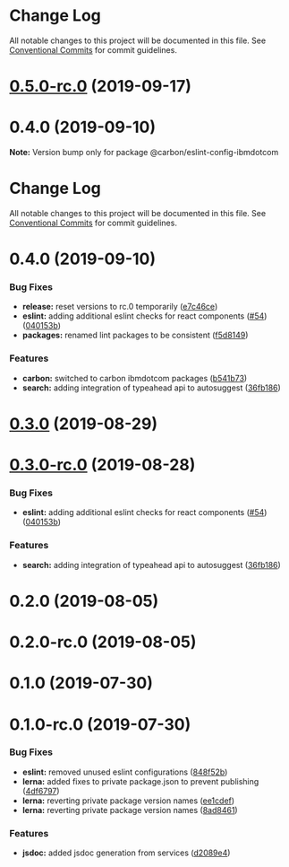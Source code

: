 # Change Log

All notable changes to this project will be documented in this file. See
[Conventional Commits](https://conventionalcommits.org) for commit guidelines.

# [0.5.0-rc.0](https://github.com/carbon-design-system/ibm-dotcom-library/tree/master/packages/eslint-config-ibmdotcom/compare/@carbon/eslint-config-ibmdotcom@0.4.0...@carbon/eslint-config-ibmdotcom@0.5.0-rc.0) (2019-09-17)

# 0.4.0 (2019-09-10)

**Note:** Version bump only for package @carbon/eslint-config-ibmdotcom

# Change Log

All notable changes to this project will be documented in this file. See
[Conventional Commits](https://conventionalcommits.org) for commit guidelines.

# 0.4.0 (2019-09-10)

### Bug Fixes

- **release:** reset versions to rc.0 temporarily
  ([e7c46ce](https://github.com/carbon-design-system/ibm-dotcom-library/tree/master/packages/eslint-config-ibmdotcom/commit/e7c46ce))
- **eslint:** adding additional eslint checks for react components
  ([#54](https://github.com/carbon-design-system/ibm-dotcom-library/tree/master/packages/eslint-config-ibmdotcom/issues/54))
  ([040153b](https://github.com/carbon-design-system/ibm-dotcom-library/tree/master/packages/eslint-config-ibmdotcom/commit/040153b))
- **packages:** renamed lint packages to be consistent
  ([f5d8149](https://github.com/carbon-design-system/ibm-dotcom-library/tree/master/packages/eslint-config-ibmdotcom/commit/f5d8149))

### Features

- **carbon:** switched to carbon ibmdotcom packages
  ([b541b73](https://github.com/carbon-design-system/ibm-dotcom-library/tree/master/packages/eslint-config-ibmdotcom/commit/b541b73))
- **search:** adding integration of typeahead api to autosuggest
  ([36fb186](https://github.com/carbon-design-system/ibm-dotcom-library/tree/master/packages/eslint-config-ibmdotcom/commit/36fb186))

# [0.3.0](https://github.com/carbon-design-system/ibm-dotcom-library/tree/master/packages/eslint-config-ibmdotcom/compare/@ibmdotcom/eslint-config-ibmdotcom@0.1.0...@ibmdotcom/eslint-config-ibmdotcom@0.3.0) (2019-08-29)

# [0.3.0-rc.0](https://github.com/carbon-design-system/ibm-dotcom-library/tree/master/packages/eslint-config-ibmdotcom/compare/@ibmdotcom/eslint-config-ibmdotcom@0.1.0...@ibmdotcom/eslint-config-ibmdotcom@0.3.0-rc.0) (2019-08-28)

### Bug Fixes

- **eslint:** adding additional eslint checks for react components
  ([#54](https://github.com/carbon-design-system/ibm-dotcom-library/tree/master/packages/eslint-config-ibmdotcom/issues/54))
  ([040153b](https://github.com/carbon-design-system/ibm-dotcom-library/tree/master/packages/eslint-config-ibmdotcom/commit/040153b))

### Features

- **search:** adding integration of typeahead api to autosuggest
  ([36fb186](https://github.com/carbon-design-system/ibm-dotcom-library/tree/master/packages/eslint-config-ibmdotcom/commit/36fb186))

# 0.2.0 (2019-08-05)

# 0.2.0-rc.0 (2019-08-05)

# 0.1.0 (2019-07-30)

# 0.1.0-rc.0 (2019-07-30)

### Bug Fixes

- **eslint:** removed unused eslint configurations
  ([848f52b](https://github.com/carbon-design-system/ibm-dotcom-library/tree/master/packages/eslint-config-ibmdotcom/commit/848f52b))
- **lerna:** added fixes to private package.json to prevent publishing
  ([4df6797](https://github.com/carbon-design-system/ibm-dotcom-library/tree/master/packages/eslint-config-ibmdotcom/commit/4df6797))
- **lerna:** reverting private package version names
  ([ee1cdef](https://github.com/carbon-design-system/ibm-dotcom-library/tree/master/packages/eslint-config-ibmdotcom/commit/ee1cdef))
- **lerna:** reverting private package version names
  ([8ad8461](https://github.com/carbon-design-system/ibm-dotcom-library/tree/master/packages/eslint-config-ibmdotcom/commit/8ad8461))

### Features

- **jsdoc:** added jsdoc generation from services
  ([d2089e4](https://github.com/carbon-design-system/ibm-dotcom-library/tree/master/packages/eslint-config-ibmdotcom/commit/d2089e4))
